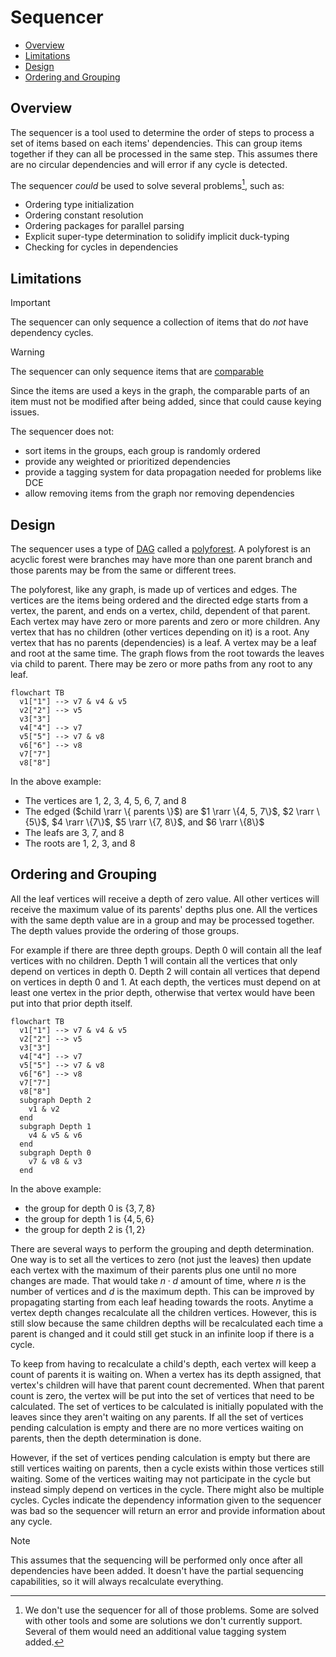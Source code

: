 # Sequencer

- [Overview](#overview)
- [Limitations](#limitations)
- [Design](#design)
- [Ordering and Grouping](#ordering-and-grouping)

## Overview

The sequencer is a tool used to determine the order of steps to process
a set of items based on each items' dependencies.
This can group items together if they can all be processed in the same step.
This assumes there are no circular dependencies and will error if any
cycle is detected.

The sequencer _could_ be used to solve several problems[^1], such as:

- Ordering type initialization
- Ordering constant resolution
- Ordering packages for parallel parsing
- Explicit super-type determination to solidify implicit duck-typing
- Checking for cycles in dependencies

[^1]: We don't use the sequencer for all of those problems. Some are solved
with other tools and some are solutions we don't currently support. Several
of them would need an additional value tagging system added.

## Limitations

> [!IMPORTANT]
> The sequencer can only sequence a collection of items that do _not_ have
> dependency cycles.

<!---->
> [!WARNING]
> The sequencer can only sequence items that are
> [comparable](https://go.dev/ref/spec#Comparison_operators)
>
> Since the items are used a keys in the graph, the comparable parts
> of an item must not be modified after being added,
> since that could cause keying issues.

The sequencer does not:

- sort items in the groups, each group is randomly ordered
- provide any weighted or prioritized dependencies
- provide a tagging system for data propagation needed for problems like DCE
- allow removing items from the graph nor removing dependencies

## Design

The sequencer uses a type of
[DAG](https://en.wikipedia.org/wiki/Directed_acyclic_graph)
called a [polyforest](https://en.wikipedia.org/wiki/Polytree).
A polyforest is an acyclic forest were branches may have more than one parent
branch and those parents may be from the same or different trees.

The polyforest, like any graph, is made up of vertices and edges.
The vertices are the items being ordered and the directed edge starts from a
vertex, the parent, and ends on a vertex, child, dependent of that parent.
Each vertex may have zero or more parents and zero or more children.
Any vertex that has no children (other vertices depending on it) is a root.
Any vertex that has no parents (dependencies) is a leaf.
A vertex may be a leaf and root at the same time.
The graph flows from the root towards the leaves via child to parent.
There may be zero or more paths from any root to any leaf.

```mermaid
flowchart TB
  v1["1"] --> v7 & v4 & v5
  v2["2"] --> v5
  v3["3"]
  v4["4"] --> v7
  v5["5"] --> v7 & v8
  v6["6"] --> v8
  v7["7"]
  v8["8"]
```

In the above example:

- The vertices are $1$, $2$, $3$, $4$, $5$, $6$, $7$, and $8$
- The edged ($child \rarr \{ parents \}$) are $1 \rarr \{4, 5, 7\}$,
  $2 \rarr \{5\}$, $4 \rarr \{7\}$, $5 \rarr \{7, 8\}$, and $6 \rarr \{8\}$
- The leafs are $3$, $7$, and $8$
- The roots are $1$, $2$, $3$, and $8$

## Ordering and Grouping

All the leaf vertices will receive a depth of zero value.
All other vertices will receive the maximum value of its parents' depths plus one.
All the vertices with the same depth value are in a group and may be processed
together. The depth values provide the ordering of those groups.

For example if there are three depth groups.
Depth 0 will contain all the leaf vertices with no children.
Depth 1 will contain all the vertices that only depend on vertices in depth 0.
Depth 2 will contain all vertices that depend on vertices in depth 0 and 1.
At each depth, the vertices must depend on at least one vertex in the prior
depth, otherwise that vertex would have been put into that prior depth itself.

```mermaid
flowchart TB
  v1["1"] --> v7 & v4 & v5
  v2["2"] --> v5
  v3["3"]
  v4["4"] --> v7
  v5["5"] --> v7 & v8
  v6["6"] --> v8
  v7["7"]
  v8["8"]
  subgraph Depth 2
    v1 & v2
  end
  subgraph Depth 1
    v4 & v5 & v6
  end
  subgraph Depth 0
    v7 & v8 & v3
  end
```

In the above example:

- the group for depth 0 is $\{3, 7, 8\}$
- the group for depth 1 is $\{4, 5, 6\}$
- the group for depth 2 is $\{1, 2\}$

There are several ways to perform the grouping and depth determination.
One way is to set all the vertices to zero (not just the leaves) then update
each vertex with the maximum of their parents plus one until no more changes
are made. That would take $n \cdot d$ amount of time, where $n$ is the number of
vertices and $d$ is the maximum depth. This can be improved by propagating
starting from each leaf heading towards the roots. Anytime a vertex depth
changes recalculate all the children vertices.
However, this is still slow because the same children depths will be
recalculated each time a parent is changed and it could still get stuck
in an infinite loop if there is a cycle.

To keep from having to recalculate a child's depth, each vertex will
keep a count of parents it is waiting on. When a vertex has its depth
assigned, that vertex's children will have that parent count decremented.
When that parent count is zero, the vertex will be put into the set of
vertices that need to be calculated.
The set of vertices to be calculated is initially populated with
the leaves since they aren't waiting on any parents.
If all the set of vertices pending calculation is empty and there are no
more vertices waiting on parents, then the depth determination is done.

However, if the set of vertices pending calculation is empty but there
are still vertices waiting on parents, then a cycle exists within those
vertices still waiting. Some of the vertices waiting may not participate
in the cycle but instead simply depend on vertices in the cycle.
There might also be multiple cycles. Cycles indicate the dependency
information given to the sequencer was bad so the sequencer will return
an error and provide information about any cycle.

> [!NOTE]
> This assumes that the sequencing will be performed only once
> after all dependencies have been added. It doesn't have the partial
> sequencing capabilities, so it will always recalculate everything.
